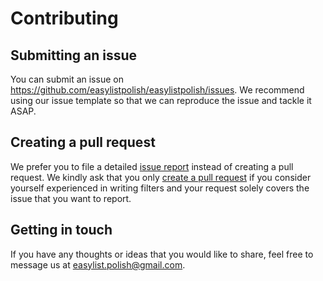 # Contributing

## Submitting an issue

You can submit an issue on https://github.com/easylistpolish/easylistpolish/issues. We recommend using our issue template so that we can reproduce the issue and tackle it ASAP.
 
## Creating a pull request

We prefer you to file a detailed [issue report](https://github.com/easylistpolish/easylistpolish/issues) instead of creating a pull request. We kindly ask that you only [create a pull request](https://github.com/easylistpolish/easylistpolish/pulls) if you consider yourself experienced in writing filters and your request solely covers the issue that you want to report. 

## Getting in touch

If you have any thoughts or ideas that you would like to share, feel free to message us at easylist.polish@gmail.com.
